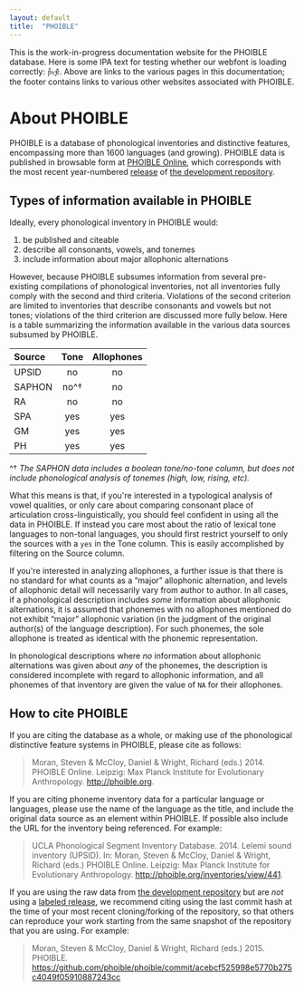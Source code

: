 ```yaml
---
layout: default
title:  "PHOIBLE"
---
```


This is the work-in-progress documentation website for the PHOIBLE database. Here is some IPA text for testing whether our webfont is loading correctly: `ɲ̊ⱱ̤̥ɐ̃̋`. Above are links to the various pages in this documentation; the footer contains links to various other websites associated with PHOIBLE.

# About PHOIBLE
PHOIBLE is a database of phonological inventories and distinctive features, encompassing more than 1600 languages (and growing). PHOIBLE data is published in browsable form at [PHOIBLE Online](http://phoible.org), which corresponds with the most recent year-numbered [release](https://github.com/phoible/phoible/releases) of [the development repository](https://github.com/phoible/phoible).

## Types of information available in PHOIBLE
Ideally, every phonological inventory in PHOIBLE would:

1. be published and citeable
2. describe all consonants, vowels, and tonemes
3. include information about major allophonic alternations

However, because PHOIBLE subsumes information from several pre-existing compilations of phonological inventories, not all inventories fully comply with the second and third criteria. Violations of the second criterion are limited to inventories that describe consonants and vowels but not tones; violations of the third criterion are discussed more fully below. Here is a table summarizing the information available in the various data sources subsumed by PHOIBLE.

Source | Tone | Allophones |
:------|:----:|:----------:|
UPSID  |  no  |     no     |
SAPHON | no^† |     no     |
RA     |  no  |     no     |
SPA    |  yes |     yes    |
GM     |  yes |     yes    |
PH     |  yes |     yes    |

^† *The SAPHON data includes a boolean tone/no-tone column, but does not include phonological analysis of tonemes (high, low, rising, etc).*

What this means is that, if you're interested in a typological analysis of vowel qualities, or only care about comparing consonant place of articulation cross-linguistically, you should feel confident in using all the data in PHOIBLE. If instead you care most about the ratio of lexical tone languages to non-tonal languages, you should first restrict yourself to only the sources with a `yes` in the Tone column. This is easily accomplished by filtering on the <span class="mono">Source</span> column.

If you're interested in analyzing allophones, a further issue is that there is no standard for what counts as a “major” allophonic alternation, and levels of allophonic detail will necessarily vary from author to author. In all cases, if a phonological description includes *some* information about allophonic alternations, it is assumed that phonemes with no allophones mentioned do not exhibit “major” allophonic variation (in the judgment of the original author(s) of the language description). For such phonemes, the sole allophone is treated as identical with the phonemic representation.

In phonological descriptions where *no* information about allophonic alternations was given about *any* of the phonemes, the description is considered incomplete with regard to allophonic information, and all phonemes of that inventory are given the value of `NA` for their allophones.

## How to cite PHOIBLE
If you are citing the database as a whole, or making use of the phonological distinctive feature systems in PHOIBLE, please cite as follows:
> Moran, Steven & McCloy, Daniel & Wright, Richard (eds.) 2014. PHOIBLE Online. Leipzig: Max Planck Institute for Evolutionary Anthropology. http://phoible.org.

If you are citing phoneme inventory data for a particular language or languages, please use the name of the language as the title, and include the original data source as an element within PHOIBLE. If possible also include the URL for the inventory being referenced. For example:
> UCLA Phonological Segment Inventory Database. 2014. Lelemi sound inventory (UPSID). In: Moran, Steven & McCloy, Daniel & Wright, Richard (eds.) PHOIBLE Online. Leipzig: Max Planck Institute for Evolutionary Anthropology. http://phoible.org/inventories/view/441.

If you are using the raw data from [the development repository](https://github.com/phoible/phoible) but are *not* using a [labeled release](https://github.com/phoible/phoible/releases), we recommend citing using the last commit hash at the time of your most recent cloning/forking of the repository, so that others can reproduce your work starting from the same snapshot of the repository that you are using. For example:
> Moran, Steven & McCloy, Daniel & Wright, Richard (eds.) 2015. PHOIBLE. https://github.com/phoible/phoible/commit/acebcf525998e5770b275c4049f05910887243cc
